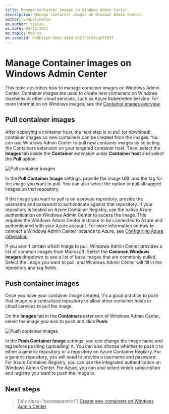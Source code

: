 ```yaml
---
title: Manage container images on Windows Admin Center
description: Manage container images on Windows Admin Center.
author: vrapolinario
ms.author: viniap
ms.date: 04/12/2023
ms.topic: how-to
ms.assetid: bb9bfbe0-5bdc-4984-912f-9c93ea67105f
---
```

# Manage Container images on Windows Admin Center

This topic describes how to manage container images on Windows Admin Center. Container images are used to create new containers on Windows machines or other cloud services, such as Azure Kubernetes Service. For more information on Windows images, see the [Container images overview](../about/index.md#container-images).

## Pull container images

After deploying a container host, the next step is to pull (or download) container images so new containers can be created from the images. You can use Windows Admin Center to pull new container images by selecting the Containers extension on your targeted container host. Then, select the **Images** tab inside the **Container** extension under **Container host** and select the **Pull** option.

![Pull container images](./media/wac-pull.png)

In the **Pull Container Image** settings, provide the image URL and the tag for the image you want to pull. You can also select the option to pull all tagged images on that repository.

If the image you want to pull is on a private repository, provide the username and password to authenticate against that repository. If your repository is hosted on Azure Container Registry, use the native Azure authentication on Windows Admin Center to access the image. This requires the Windows Admin Center instance to be connected to Azure and authenticated with your Azure account. For more information on how to connect a Windows Admin Center instance to Azure, see [Configuring Azure integration](/windows-server/manage/windows-admin-center/azure/azure-integration).

If you aren't certain which image to pull, Windows Admin Center provides a list of common images from Microsoft. Select the **Common Windows images** dropdown to see a list of base images that are commonly pulled. Select the image you want to pull, and Windows Admin Center will fill in the repository and tag fields.

## Push container images

Once you have your container image created, it's a good practice to push that image to a centralized repository to allow other container hosts or cloud services to pull the image.

On the **Images** tab in the **Containers** extension of Windows Admin Center, select the image you wan to push and click **Push**.

![Push container images](./media/wac-push.png)

In the **Push Container Image** settings, you can change the image name and tag before pushing (uploading) it. You can also choose whether to push it to either a generic repository or a repository on Azure Container Registry. For a generic repository, you will need to provide a username and password. For Azure Container Registry, you can use the integrated authentication on Windows Admin Center. For Azure, you can also select which subscription and registry you want to push the image to.

## Next steps

> [!div class="nextstepaction"]
> [Create new containers on Windows Admin Center](./wac-images.md)